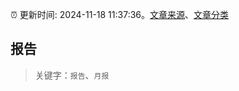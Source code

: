 :alarm_clock: 更新时间: 2024-11-18 11:37:36。[文章来源](/README.md)、[文章分类](/TAGS.md)

## 报告


> 关键字：`报告`、`月报`



